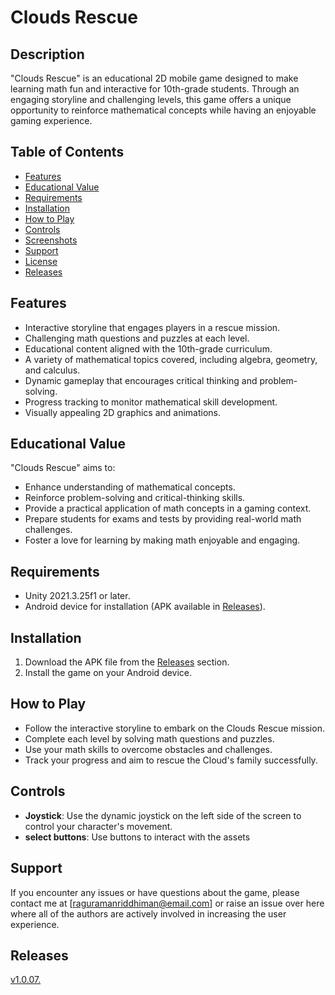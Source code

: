 # Clouds Rescue 

## Description

"Clouds Rescue" is an educational 2D mobile game designed to make learning math fun and interactive for 10th-grade students. Through an engaging storyline and challenging levels, this game offers a unique opportunity to reinforce mathematical concepts while having an enjoyable gaming experience.

## Table of Contents

- [Features](#features)
- [Educational Value](#educational-value)
- [Requirements](#requirements)
- [Installation](#installation)
- [How to Play](#how-to-play)
- [Controls](#controls)
- [Screenshots](#screenshots)
- [Support](#support)
- [License](#license)
- [Releases](#releases)

## Features

- Interactive storyline that engages players in a rescue mission.
- Challenging math questions and puzzles at each level.
- Educational content aligned with the 10th-grade curriculum.
- A variety of mathematical topics covered, including algebra, geometry, and calculus.
- Dynamic gameplay that encourages critical thinking and problem-solving.
- Progress tracking to monitor mathematical skill development.
- Visually appealing 2D graphics and animations.

## Educational Value

"Clouds Rescue" aims to:

- Enhance understanding of mathematical concepts.
- Reinforce problem-solving and critical-thinking skills.
- Provide a practical application of math concepts in a gaming context.
- Prepare students for exams and tests by providing real-world math challenges.
- Foster a love for learning by making math enjoyable and engaging.

## Requirements

- Unity 2021.3.25f1 or later.
- Android device for installation (APK available in [Releases](#releases)).

## Installation

1. Download the APK file from the [Releases](#releases) section.
2. Install the game on your Android device.

## How to Play

- Follow the interactive storyline to embark on the Clouds Rescue mission.
- Complete each level by solving math questions and puzzles.
- Use your math skills to overcome obstacles and challenges.
- Track your progress and aim to rescue the Cloud's family successfully.

## Controls

- **Joystick**: Use the dynamic joystick on the left side of the screen to control your character's movement.
- **select buttons**: Use buttons to interact with the assets
  

## Support

If you encounter any issues or have questions about the game, please contact me at [raguramanriddhiman@email.com] or raise an issue over here where all of the authors are actively involved in increasing the user experience.

## Releases

[v1.0.07.](https://github.com/RiddhimanRaguraman/CloudsRescue/releases/tag/v1.0.07)
